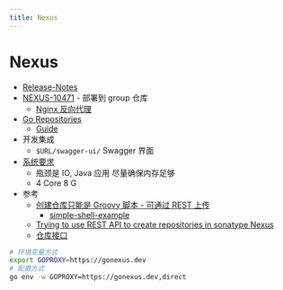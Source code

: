 ```yaml
---
title: Nexus
---
```


# Nexus

- [Release-Notes](https://support.sonatype.com/hc/en-us/sections/203012688-Release-Notes)
- [NEXUS-10471](https://issues.sonatype.org/browse/NEXUS-10471) - 部署到 group 仓库
  - [Nginx 反向代理](https://stackoverflow.com/a/54590014/1870054)
- [Go Repositories](https://help.sonatype.com/repomanager3/formats/go-repositories)
  - [Guide](https://guides.sonatype.com/repo3/technical-guides/go-dependencies-nxrm3/)
- 开发集成
  - `$URL/swagger-ui/` Swagger 界面
- [系统要求](https://help.sonatype.com/repomanager3/installation/system-requirements)
  - 瓶颈是 IO, Java 应用 尽量确保内存足够
  - 4 Core 8 G
- 参考
  - [创建仓库只能是 Groovy 脚本 - 可通过 REST 上传](https://community.sonatype.com/t/creating-repositories-groups-etc-via-rest-api-in-nexus-3/814/3)
    - [simple-shell-example](https://github.com/sonatype-nexus-community/nexus-scripting-examples/tree/master/simple-shell-example)
  - [Trying to use REST API to create repositories in sonatype Nexus](https://stackoverflow.com/questions/41450338)
  - [仓库接口](https://help.sonatype.com/repomanager3/rest-and-integration-api/repositories-api)

```bash
# 环境变量方式
export GOPROXY=https://gonexus.dev
# 配置方式
go env -w GOPROXY=https://gonexus.dev,direct
```
